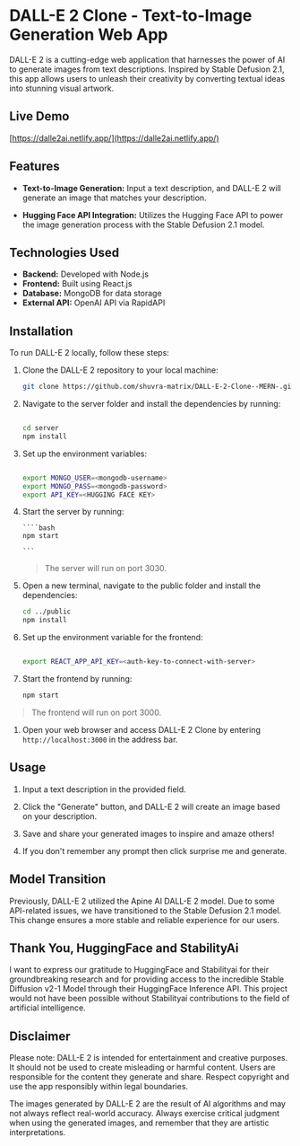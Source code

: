 # DALL-E 2 Clone - Text-to-Image Generation Web App

DALL-E 2 is a cutting-edge web application that harnesses the power of AI to generate images from text descriptions. Inspired by Stable Defusion 2.1, this app allows users to unleash their creativity by converting textual ideas into stunning visual artwork.

## Live Demo

[https://dalle2ai.netlify.app/](https://dalle2ai.netlify.app/)

## Features

- **Text-to-Image Generation:** Input a text description, and DALL-E 2 will generate an image that matches your description.

- **Hugging Face API Integration:** Utilizes the Hugging Face API to power the image generation process with the Stable Defusion 2.1 model.

## Technologies Used

- **Backend:** Developed with Node.js
- **Frontend:** Built using React.js
- **Database:** MongoDB for data storage
- **External API:** OpenAI API via RapidAPI

## Installation

To run DALL-E 2 locally, follow these steps:

1.  Clone the DALL-E 2 repository to your local machine:
    ```bash
    git clone https://github.com/shuvra-matrix/DALL-E-2-Clone--MERN-.git
    ```
2.  Navigate to the server folder and install the dependencies by running:

    ```bash

    cd server
    npm install

    ```

3.  Set up the environment variables:

    ```bash

    export MONGO_USER=<mongodb-username>
    export MONGO_PASS=<mongodb-password>
    export API_KEY=<HUGGING FACE KEY>

    ```

4.  Start the server by running:

        ````bash
        npm start

        ```

    > The server will run on port 3030.

5.  Open a new terminal, navigate to the public folder and install the dependencies:

    ```bash
    cd ../public
    npm install

    ```

6.  Set up the environment variable for the frontend:

    ```bash

    export REACT_APP_API_KEY=<auth-key-to-connect-with-server>

    ```

7.  Start the frontend by running:

    ```bash
    npm start

    ```

> The frontend will run on port 3000.

1. Open your web browser and access DALL-E 2 Clone by entering `http://localhost:3000` in the address bar.

## Usage

1. Input a text description in the provided field.

2. Click the "Generate" button, and DALL-E 2 will create an image based on your description.

3. Save and share your generated images to inspire and amaze others!

4. If you don't remember any prompt then click surprise me and generate.

## Model Transition

Previously, DALL-E 2 utilized the Apine AI DALL-E 2 model. Due to some API-related issues, we have transitioned to the Stable Defusion 2.1 model. This change ensures a more stable and reliable experience for our users.

## Thank You, HuggingFace and StabilityAi

I want to express our gratitude to HuggingFace and Stabilityai for their groundbreaking research and for providing access to the incredible Stable Diffusion v2-1 Model through their HuggingFace Inference API. This project would not have been possible without Stabilityai contributions to the field of artificial intelligence.

## Disclaimer

Please note: DALL-E 2 is intended for entertainment and creative purposes. It should not be used to create misleading or harmful content. Users are responsible for the content they generate and share. Respect copyright and use the app responsibly within legal boundaries.

The images generated by DALL-E 2 are the result of AI algorithms and may not always reflect real-world accuracy. Always exercise critical judgment when using the generated images, and remember that they are artistic interpretations.
